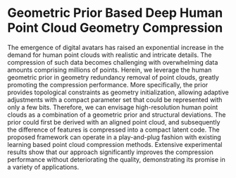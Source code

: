 # Geometric Prior Based Deep Human Point Cloud Geometry Compression
The emergence of digital avatars has raised an exponential increase in the demand for human point clouds with realistic and intricate details. The compression of such data becomes challenging with overwhelming data amounts comprising millions of points. Herein, we leverage the human geometric prior in geometry redundancy removal of point clouds, greatly promoting the compression performance. More specifically, the prior provides topological constraints as geometry initialization, allowing adaptive adjustments with a compact parameter set that could be represented with only a few bits. Therefore, we can envisage high-resolution human point clouds as a combination of a geometric prior and structural deviations. The prior could first be derived with an aligned point cloud, and subsequently the difference of features is compressed into a compact latent code. The proposed framework can operate in a play-and-plug fashion with existing learning based point cloud compression methods. Extensive experimental results show that our approach significantly improves the compression performance without deteriorating the quality, demonstrating its promise in a variety of applications.
